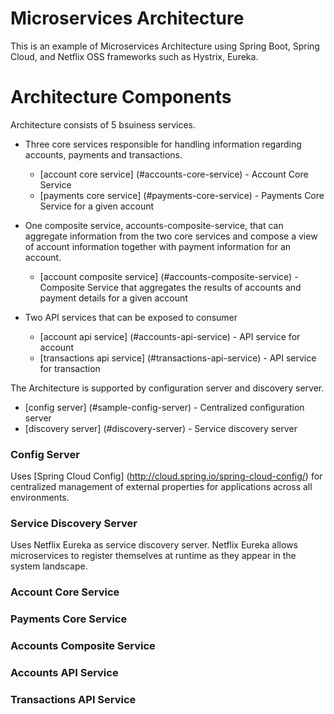 # Microservices Architecture 
This is an example of Microservices Architecture using Spring Boot, Spring Cloud, and Netflix OSS frameworks such as Hystrix, Eureka.

# Architecture Components
Architecture consists of 5 bsuiness services. 

* Three core services responsible for handling information regarding accounts, payments and transactions. 
    * [account core service] (#accounts-core-service) - Account Core Service
    * [payments core service] (#payments-core-service) - Payments Core Service for a given account

* One composite service, accounts-composite-service, that can aggregate information from the two core services and compose a view of account information together with payment information for an account. 
    * [account composite service] (#accounts-composite-service) - Composite Service that aggregates the results of accounts and payment details for a given account

* Two API services that can be exposed to consumer
    * [account api service] (#accounts-api-service) - API service for account
    * [transactions api service] (#transactions-api-service) - API service for transaction

The Architecture is supported by configuration server and discovery server. 
* [config server] (#sample-config-server) - Centralized configuration server
* [discovery server] (#discovery-server) - Service discovery server

### <a name="sample-config-server"></a> Config Server
Uses [Spring Cloud Config] (http://cloud.spring.io/spring-cloud-config/) for centralized management of external properties for applications across all environments.

### <a name="discovery-server"></a> Service Discovery Server
Uses Netflix Eureka as service discovery server. Netflix Eureka allows microservices to register themselves at runtime as they appear in the system landscape.

### <a name="accounts-core-service"></a> Account Core Service

### <a name="payments-core-service"></a> Payments Core Service

### <a name="accounts-composite-service"></a> Accounts Composite Service

### <a name="accounts-api-service"></a> Accounts API Service

### <a name="transactions-api-service"></a> Transactions API Service




